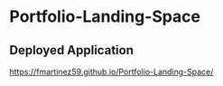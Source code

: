 # Portfolio-Landing-Space
## Deployed Application
https://fmartinez59.github.io/Portfolio-Landing-Space/
